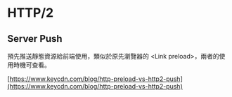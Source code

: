 # HTTP/2

## Server Push

預先推送靜態資源給前端使用，類似於原先瀏覽器的 &lt;Link preload&gt;，兩者的使用時機可查看。

[https://www.keycdn.com/blog/http-preload-vs-http2-push](https://www.keycdn.com/blog/http-preload-vs-http2-push)


